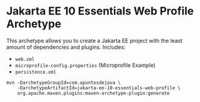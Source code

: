 # Jakarta EE 10 Essentials Web Profile Archetype

This archetype allows you to create a Jakarta EE project 
with the least amount of dependencies and plugins. Includes:

- `web.xml`
- `microprofile-config.properties` (Microprofile Example) 
- `persistence.xml`

```shell
mvn -DarchetypeGroupId=com.apuntesdejava \
    -DarchetypeArtifactId=jakarta-ee-10-essentials-web-profile \
    org.apache.maven.plugins:maven-archetype-plugin:generate 
```